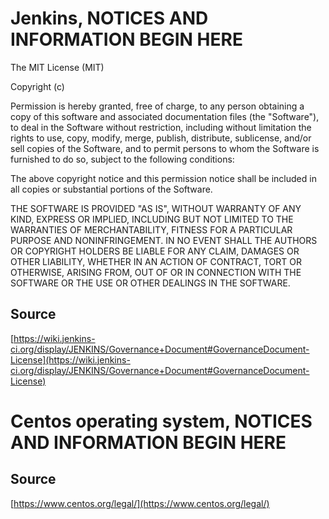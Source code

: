 # Jenkins, NOTICES AND INFORMATION BEGIN HERE

The MIT License (MIT)

Copyright (c) <year> <copyright holders>

Permission is hereby granted, free of charge, to any person obtaining a copy of this software and associated documentation files (the "Software"), to deal in the Software without restriction, including without limitation the rights to use, copy, modify, merge, publish, distribute, sublicense, and/or sell copies of the Software, and to permit persons to whom the Software is furnished to do so, subject to the following conditions:

The above copyright notice and this permission notice shall be included in all copies or substantial portions of the Software.

THE SOFTWARE IS PROVIDED "AS IS", WITHOUT WARRANTY OF ANY KIND, EXPRESS OR IMPLIED, INCLUDING BUT NOT LIMITED TO THE WARRANTIES OF MERCHANTABILITY, FITNESS FOR A PARTICULAR PURPOSE AND NONINFRINGEMENT. IN NO EVENT SHALL THE AUTHORS OR COPYRIGHT HOLDERS BE LIABLE FOR ANY CLAIM, DAMAGES OR OTHER LIABILITY, WHETHER IN AN ACTION OF CONTRACT, TORT OR OTHERWISE, ARISING FROM, OUT OF OR IN CONNECTION WITH THE SOFTWARE OR THE USE OR OTHER DEALINGS IN THE SOFTWARE.

## Source
[https://wiki.jenkins-ci.org/display/JENKINS/Governance+Document#GovernanceDocument-License](https://wiki.jenkins-ci.org/display/JENKINS/Governance+Document#GovernanceDocument-License)

# Centos operating system, NOTICES AND INFORMATION BEGIN HERE

## Source
[https://www.centos.org/legal/](https://www.centos.org/legal/)